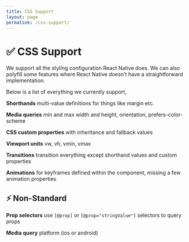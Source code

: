 ```yaml
---
title: CSS Support
layout: page
permalink: /css-support/
---
```


# ✅ CSS Support

We support all the styling configuration React Native does. We can also polyfill some features where React Native doesn’t have a straightforward implementation.

Below is a list of everything we currently support,

**Shorthands** multi-value definitions for things like margin etc.

**Media queries** min and max width and height, orientation, prefers-color-scheme

**CSS custom properties** with inheritance and fallback values

**Viewport units** vw, vh, vmin, vmax

**Transitions** transition everything except shorthand values and custom properties

**Animations** for keyframes defined within the component, missing a few animation properties

## ⚡️ Non-Standard

**Prop selectors** use `[@prop]` or `[@prop="stringValue"]` selectors to query props

**Media query** platform (ios or android)
